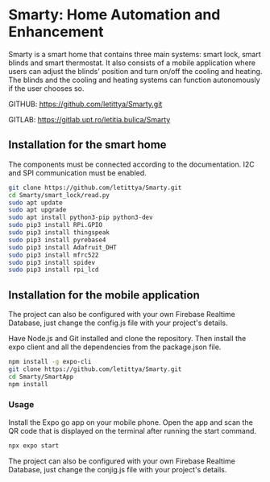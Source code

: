 # Smarty: Home Automation and Enhancement

Smarty is a smart home that contains three main systems: smart lock, smart blinds and smart thermostat. It also consists of a mobile application where users can adjust the blinds' position and turn on/off the cooling and heating. The blinds and the cooling and heating systems can function autonomously if the user chooses so. 

GITHUB: https://github.com/letittya/Smarty.git

GITLAB: https://gitlab.upt.ro/letitia.bulica/Smarty

## Installation for the smart home

The components must be connected according to the documentation. I2C and SPI communication must be enabled. 

```bash
git clone https://github.com/letittya/Smarty.git
cd Smarty/smart_lock/read.py
sudo apt update
sudo apt upgrade
sudo apt install python3-pip python3-dev
sudo pip3 install RPi.GPIO
sudo pip3 install thingspeak
sudo pip3 install pyrebase4
sudo pip3 install Adafruit_DHT
sudo pip3 install mfrc522
sudo pip3 install spidev
sudo pip3 install rpi_lcd
```

## Installation for the mobile application

The project can also be configured with your own Firebase Realtime Database, just change the config.js file with your project's details. 

Have Node.js and Git installed and clone the repository. Then install the expo client and all the dependencies from the package.json file.

```bash
npm install -g expo-cli
git clone https://github.com/letittya/Smarty.git
cd Smarty/SmartApp
npm install
```

### Usage

Install the Expo go app on your mobile phone. Open the app and scan the QR code that is displayed on the terminal after running the start command.  

```bash
npx expo start
```

The project can also be configured with your own Firebase Realtime Database, just change the conjig.js file with your project's details. 
